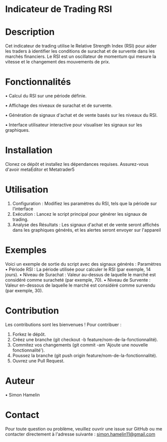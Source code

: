 # Indicateur de Trading RSI

# Description
Cet indicateur de trading utilise le Relative Strength Index (RSI) pour aider les traders à identifier les conditions de surachat et de survente dans les marchés financiers. Le RSI est un oscillateur de momentum qui mesure la vitesse et le changement des mouvements de prix.

# Fonctionnalités
•	Calcul du RSI sur une période définie.

•	Affichage des niveaux de surachat et de survente.

•	Génération de signaux d'achat et de vente basés sur les niveaux du RSI.

•	Interface utilisateur interactive pour visualiser les signaux sur les graphiques.

# Installation
Clonez ce dépôt et installez les dépendances requises. Assurez-vous d'avoir metaEditor et Metatrader5

# Utilisation
1.	Configuration : Modifiez les paramètres du RSI, tels que la période sur l’interface
2.	Exécution : Lancez le script principal pour générer les signaux de trading.
3.	Analyse des Résultats : Les signaux d'achat et de vente seront affichés dans les graphiques générés, et les alertes seront envoyer sur l'appareil

# Exemples
Voici un exemple de sortie du script avec des signaux générés :
Paramètres
•	Période RSI : La période utilisée pour calculer le RSI (par exemple, 14 jours).
•	Niveau de Surachat : Valeur au-dessus de laquelle le marché est considéré comme suracheté (par exemple, 70).
•	Niveau de Survente : Valeur en-dessous de laquelle le marché est considéré comme survendu (par exemple, 30).

# Contribution
Les contributions sont les bienvenues ! Pour contribuer :
1.	Forkez le dépôt.
2.	Créez une branche (git checkout -b feature/nom-de-la-fonctionnalité).
3.	Commitez vos changements (git commit -am 'Ajoute une nouvelle fonctionnalité').
4.	Poussez la branche (git push origin feature/nom-de-la-fonctionnalité).
5.	Ouvrez une Pull Request.
   
# Auteur
•	Simon Hamelin

# Contact
Pour toute question ou problème, veuillez ouvrir une issue sur GitHub ou me contacter directement à l'adresse suivante : simon.hamelin11@gmail.com

